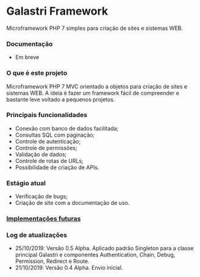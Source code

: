 # Galastri Framework
Microframework PHP 7 simples para criação de sites e sistemas WEB.

### Documentação
- Em breve

### O que é este projeto
Microframework PHP 7 MVC orientado a objetos para criação de sites e sistemas WEB. A ideia é fazer um framework fácil de compreender e bastante leve voltado a pequenos projetos.

### Principais funcionalidades
- Conexão com banco de dados facilitada;
- Consultas SQL com paginação;
- Controle de autenticação;
- Controle de permissões;
- Validação de dados;
- Controle de rotas de URLs;
- Possibilidade de criação de APIs.

### Estágio atual
- Verificação de bugs;
- Criação de site com a documentação de uso.

### [Implementações futuras](https://github.com/andregalastri/galastri-framework/issues/2)

### Log de atualizações
- 25/10/2019: Versão 0.5 Alpha. Aplicado padrão Singleton para a classe principal Galastri e componentes Authentication, Chain, Debug, Permission, Redirect e Route.
- 21/10/2019: Versão 0.4 Alpha. Envio inicial.
